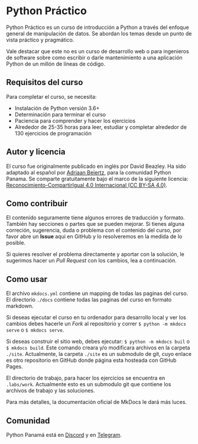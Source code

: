 # Python Práctico

Python Práctico es un curso de introducción a Python a través del enfoque general de manipulación de datos. Se abordan los temas desde un punto de vista práctico y pragmático.

Vale destacar que este no es un curso de desarrollo web o para ingenieros de software sobre como escribir o darle mantenimiento a una aplicación Python de un millón de líneas de código.

## Requisitos del curso

Para completar el curso, se necesita:
* Instalación de Python versión 3.6+
* Determinación para terminar el curso
* Paciencia para comprender y hacer los ejercicios
* Alrededor de 25-35 horas para leer, estudiar y completar alrededor de 130 ejercicios de programación

## Autor y licencia

El curso fue originalmente publicado en inglés por David Beazley. Ha sido adaptado al español por [Adriaan Beiertz](https://www.linkedin.com/in/adriaanbd/), para la comunidad Python Panama. Se comparte gratuitamente bajo el marco de la siguiente licencia: [Reconocimiento-CompartirIgual 4.0 Internacional (CC BY-SA 4.0)](https://creativecommons.org/licenses/by-sa/4.0/deed.es_ES).

## Como contribuir

El contenido seguramente tiene algunos errores de traducción y formato. También hay secciones o partes que se pueden mejorar. Si tienes alguna correción, sugerencia, duda o problema con el contenido del curso, por favor abre un **Issue** aqui en GitHub y lo resolveremos en la medida de lo posible.

Si quieres resolver el problema directamente y aportar con la solución, le sugerimos hacer un *Pull Request* con los cambios, lea a continuación.

## Como usar

El archivo `mkdocs.yml` contiene un mapping de todas las paginas del curso. El directorio `./docs` contiene todas las paginas del curso en formato markdown.

Si deseas ejecutar el curso en tu ordenador para desarrollo local y ver los cambios debes hacerle un *Fork* al repositorio y correr `$ python -m mkdocs serve` o `$ mkdocs serve`.

Si deseas construir el sitio web, debes ejecutar: `$ python -m mkdocs buil` o `$ mkdocs build`. Este comando creara y/o modificara archivos en la carpeta `./site`. Actualmente, la carpeta `./site` es un submodulo de git, cuyo enlace es otro repositorio en GitHub donde página esta hosteada con GitHub Pages.

El directorio de trabajo, para hacer los ejercicios se encuentra en `.labs/work`. Actualmente esto es un submodulo git que contiene los archivos de trabajo y las soluciones.

Para más detalles, la documentación oficial de MkDocs le dará más luces.

## Comunidad

Python Panamá está en [Discord](https://discord.gg/pR4Qkusugs) y en [Telegram](https://t.me/joinchat/VT0pd54f6rCUe-4d).